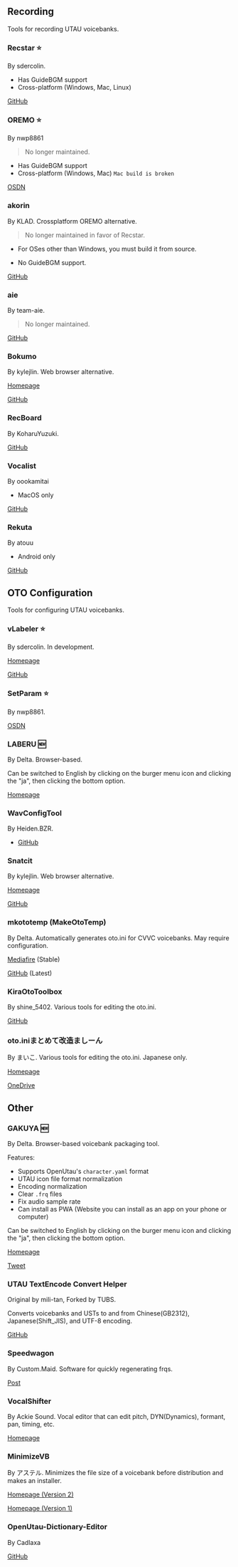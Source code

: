 ## Recording

Tools for recording UTAU voicebanks.

### Recstar :star:

By sdercolin.

- Has GuideBGM support
- Cross-platform (Windows, Mac, Linux)

[GitHub](https://github.com/sdercolin/recstar)

### OREMO :star:

By nwp8861

> No longer maintained.

- Has GuideBGM support
- Cross-platform (Windows, Mac) `Mac build is broken`

[OSDN](https://osdn.net/users/nwp8861/pf/OREMO/files/) 

### akorin

By KLAD. Crossplatform OREMO alternative.

> No longer maintained in favor of Recstar.

- For OSes other than Windows, you must build it from source.

- No GuideBGM support.

[GitHub](https://github.com/adlez27/akorin)

### aie 

By team-aie.

> No longer maintained.

[GitHub](https://github.com/team-aie/app)

### Bokumo

By kylejlin. Web browser alternative.

[Homepage](https://kylejlin.github.io/bokumo/)
  
[GitHub](https://github.com/kylejlin/bokumo)

### RecBoard

By KoharuYuzuki.

[GitHub](https://github.com/KoharuYuzuki/RecBoard)

### Vocalist

By oookamitai

- MacOS only

[GitHub](https://github.com/ookamitai/Vocalist)

### Rekuta

By atouu

- Android only

[GitHub](https://github.com/atouu/rekuta)

## OTO Configuration

Tools for configuring UTAU voicebanks.

### vLabeler :star:

By sdercolin. In development.

[Homepage](https://vlabeler.com/)

[GitHub](https://github.com/sdercolin/vlabeler)

### SetParam :star:

By nwp8861.

[OSDN](https://osdn.net/users/nwp8861/pf/setParam/files/)

### LABERU :new:

By Delta. Browser-based.

Can be switched to English by clicking on the burger menu icon and clicking the "ja", then clicking the bottom option.

[Homepage](https://k-uta.jp/laberu/)

### WavConfigTool

By Heiden.BZR.

- [GitHub](https://github.com/HeidenBZR/WavConfigTool)


### Snatcit

By kylejlin. Web browser alternative.

[Homepage](https://kylejlin.github.io/snatcit)

[GitHub](https://github.com/kylejlin/snatcit)

### mkototemp (MakeOtoTemp)

By Delta. Automatically generates oto.ini for CVVC voicebanks. May require configuration.

[Mediafire](http://www.mediafire.com/file/br24scnv4tndm5u/mkototemp0500.zip/file) (Stable)

[GitHub](https://github.com/delta-kimigatame/MakeOtoTemp) (Latest)

### KiraOtoToolbox

By shine_5402. Various tools for editing the oto.ini.

[GitHub](https://github.com/shine5402/KiraOtoToolbox)

### oto.iniまとめて改造ましーん

By まいこ. Various tools for editing the oto.ini. Japanese only.

[Homepage](https://ameblo.jp/maiko3utau/entry-12596814319.html)

[OneDrive](https://1drv.ms/f/s!AgzVdoePq73CjFvQnjU067_tHeCA)

## Other

### GAKUYA :new:

By Delta. Browser-based voicebank packaging tool.

Features:

- Supports OpenUtau's `character.yaml` format
- UTAU icon file format normalization
- Encoding normalization
- Clear `.frq` files
- Fix audio sample rate
- Can install as PWA (Website you can install as an app on your phone or computer)

Can be switched to English by clicking on the burger menu icon and clicking the "ja", then clicking the bottom option.

[Homepage](https://k-uta.jp/gakuya/)

[Tweet](https://x.com/delta_kuro/status/1889801049650897105)


### UTAU TextEncode Convert Helper

Original by mili-tan, Forked by TUBS.

Converts voicebanks and USTs to and from Chinese(GB2312), Japanese(Shift_JIS), and UTF-8 encoding.

[GitHub](https://github.com/The-UTAU-Black-Supermarket/INARI.UTAUTextEncodeConvertHelper)

### Speedwagon

By Custom.Maid. Software for quickly regenerating frqs.

[Post](http://custom-made.seesaa.net/article/312531314.html)

### VocalShifter

By Ackie Sound. Vocal editor that can edit pitch, DYN(Dynamics), formant, pan, timing, etc.

[Homepage](https://ackiesound.ifdef.jp/download.html)

### MinimizeVB

By アステル. Minimizes the file size of a voicebank before distribution and makes an installer.

[Homepage (Version 2)](https://sites.google.com/view/asterisk-utau/plugins/minimizevb2)

[Homepage (Version 1)](https://sites.google.com/view/asterisk-utau/plugins/minimizevb)

### OpenUtau-Dictionary-Editor

By Cadlaxa

[GitHub](https://github.com/Cadlaxa/OpenUtau-Dictionary-Editor)